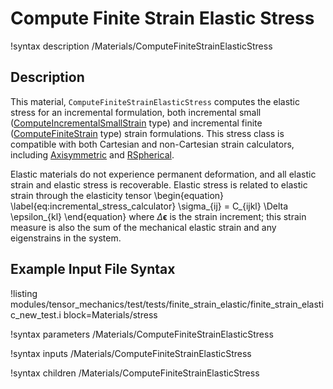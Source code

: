 # Compute Finite Strain Elastic Stress

!syntax description /Materials/ComputeFiniteStrainElasticStress

## Description

This material, `ComputeFiniteStrainElasticStress` computes the elastic stress for an incremental formulation, both incremental small ([ComputeIncrementalSmallStrain](/ComputeIncrementalSmallStrain.md) type) and incremental finite ([ComputeFiniteStrain](/ComputeFiniteStrain.md) type) strain formulations.
This stress class is compatible with both Cartesian and non-Cartesian strain calculators, including [Axisymmetric](/ComputeAxisymmetricRZFiniteStrain.md) and [RSpherical](/ComputeRSphericalFiniteStrain.md).

Elastic materials do not experience permanent deformation, and all elastic strain and elastic stress is recoverable. Elastic stress is related to elastic strain through the elasticity tensor
\begin{equation}
  \label{eq:incremental_stress_calculator}
  \sigma_{ij} = C_{ijkl} \Delta \epsilon_{kl}
\end{equation}
where $\Delta \boldsymbol{\epsilon}$ is the strain increment; this strain measure is also the sum of the mechanical elastic strain and any eigenstrains in the system.


## Example Input File Syntax

!listing modules/tensor_mechanics/test/tests/finite_strain_elastic/finite_strain_elastic_new_test.i block=Materials/stress

!syntax parameters /Materials/ComputeFiniteStrainElasticStress

!syntax inputs /Materials/ComputeFiniteStrainElasticStress

!syntax children /Materials/ComputeFiniteStrainElasticStress
